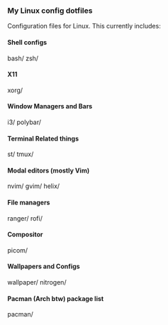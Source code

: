 ### My Linux config dotfiles
Configuration files for Linux. This currently includes:

#### Shell configs
bash/
zsh/

#### X11
xorg/

#### Window Managers and Bars
i3/
polybar/

#### Terminal Related things 
st/
tmux/

#### Modal editors (mostly Vim)
nvim/
gvim/
helix/

#### File managers
ranger/
rofi/

#### Compositor
picom/

#### Wallpapers and Configs
wallpaper/
nitrogen/

#### Pacman (Arch btw) package list
pacman/
